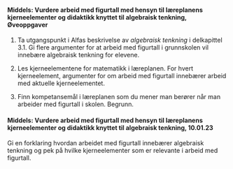 #### Middels: Vurdere arbeid med figurtall med hensyn til læreplanens kjerneelementer og didaktikk knyttet til algebraisk tenkning,  Øveoppgaver

1. Ta utgangspunkt i Alfas beskrivelse av *algebraisk tenkning* i
    delkapittel 3.1. Gi flere argumenter for at arbeid med figurtall i
    grunnskolen vil innebære algebraisk tenkning for elevene.

2. Les kjerneelementene for matematikk i læreplanen. For hvert
    kjerneelement, argumenter for om arbeid med figurtall innebærer
    arbeid med aktuelle kjerneelementet.

3. Finn kompetansemål i læreplanen som du mener man berører når man
    arbeider med figurtall i skolen. Begrunn.

#### Middels: Vurdere arbeid med figurtall med hensyn til læreplanens kjerneelementer og didaktikk knyttet til algebraisk tenkning,  10.01.23

Gi en forklaring hvordan arbeidet med figurtall innebærer algebraisk tenkning og pek på hvilke kjerneelementer som er relevante i arbeid med figurtall.

